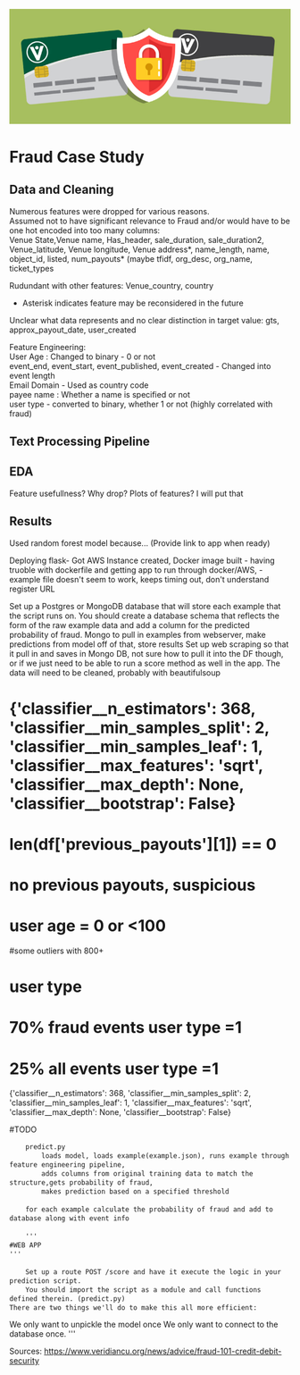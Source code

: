 
<p>
<img src="images/CardFraud.jpg" width="600">
<p>

# Fraud Case Study


## Data and Cleaning
Numerous features were dropped for various reasons. <br/>
Assumed not to have significant relevance to Fraud and/or would have to be one hot encoded into too many columns: <br/>
Venue State,Venue name, Has_header, sale_duration, sale_duration2, Venue_latitude, Venue longitude, Venue address*, name_length, name, object_id, listed, num_payouts* (maybe tfidf, org_desc, org_name, ticket_types

Rudundant with other features:
Venue_country, country

* Asterisk indicates feature may be reconsidered in the future

Unclear what data represents and no clear distinction in target value:
gts, approx_payout_date, user_created

Feature Engineering:<br/>
User Age : Changed to binary - 0 or not <br/>
event_end, event_start, event_published, event_created - Changed into event length <br/>
Email Domain - Used as country code <br/>
payee name : Whether a name is specified or not <br/>
user type - converted to binary, whether 1 or not (highly correlated with fraud) <br/>

## Text Processing Pipeline

## EDA
Feature usefullness? Why drop?
Plots of features? I will put that

## Results
Used random forest model because...
(Provide link to app when ready)

Deploying flask-
    Got AWS Instance created, 
    Docker image built 
        - having truoble with dockerfile and getting app to run through docker/AWS, 
        - example file doesn't seem to work, keeps timing out, don't understand register URL

Set up a Postgres or MongoDB database that will store each example that the script runs on. You should create a database schema that reflects the form of the raw example data and add a column for the predicted probability of fraud.
    Mongo to pull in examples from webserver, make predictions from model off of that, store results
    Set up web scraping so that it pull in and saves in Mongo DB, not sure how to pull it into the DF though, or if we just need to be able to run a score method as well in the app. The data will need to be cleaned, probably with beautifulsoup
    
# {'classifier__n_estimators': 368, 'classifier__min_samples_split': 2, 'classifier__min_samples_leaf': 1, 'classifier__max_features': 'sqrt', 'classifier__max_depth': None, 'classifier__bootstrap': False}
# len(df['previous_payouts'][1]) == 0
# no previous payouts, suspicious

# user age = 0 or <100
#some outliers with 800+

# user type
# 70% fraud events user type =1
# 25% all events user type =1


{'classifier__n_estimators': 368, 'classifier__min_samples_split': 2, 'classifier__min_samples_leaf': 1,
    'classifier__max_features': 'sqrt', 'classifier__max_depth': None, 'classifier__bootstrap': False}

#TODO


        predict.py 
            loads model, loads example(example.json), runs example through feature engineering pipeline,
            adds columns from original training data to match the structure,gets probability of fraud,
            makes prediction based on a specified threshold
        
        for each example calculate the probability of fraud and add to database along with event info
        
        '''
    #WEB APP
    '''
        
        Set up a route POST /score and have it execute the logic in your prediction script. 
        You should import the script as a module and call functions defined therein. (predict.py)
    There are two things we'll do to make this all more efficient:

We only want to unpickle the model once
We only want to connect to the database once.
    '''

Sources:
https://www.veridiancu.org/news/advice/fraud-101-credit-debit-security